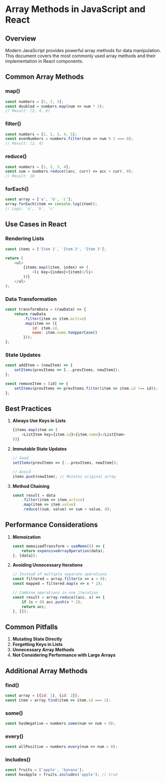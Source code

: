# Array Methods in JavaScript and React

## Overview

Modern JavaScript provides powerful array methods for data manipulation. This document covers the most commonly used array methods and their implementation in React components.

## Common Array Methods

### map()
```javascript
const numbers = [1, 2, 3];
const doubled = numbers.map(num => num * 2);
// Result: [2, 4, 6]
```

### filter()
```javascript
const numbers = [1, 2, 3, 4, 5];
const evenNumbers = numbers.filter(num => num % 2 === 0);
// Result: [2, 4]
```

### reduce()
```javascript
const numbers = [1, 2, 3, 4];
const sum = numbers.reduce((acc, curr) => acc + curr, 0);
// Result: 10
```

### forEach()
```javascript
const array = ['a', 'b', 'c'];
array.forEach(item => console.log(item));
// Logs: 'a', 'b', 'c'
```

## Use Cases in React

### Rendering Lists
```javascript
const items = ['Item 1', 'Item 2', 'Item 3'];

return (
    <ul>
        {items.map((item, index) => (
            <li key={index}>{item}</li>
        ))}
    </ul>
);
```

### Data Transformation
```javascript
const transformData = (rawData) => {
    return rawData
        .filter(item => item.active)
        .map(item => ({
            id: item.id,
            name: item.name.toUpperCase()
        }));
};
```

### State Updates
```javascript
const addItem = (newItem) => {
    setItems(prevItems => [...prevItems, newItem]);
};

const removeItem = (id) => {
    setItems(prevItems => prevItems.filter(item => item.id !== id));
};
```

## Best Practices

1. **Always Use Keys in Lists**
   ```javascript
   {items.map(item => (
       <ListItem key={item.id}>{item.name}</ListItem>
   ))}
   ```

2. **Immutable State Updates**
   ```javascript
   // Good
   setItems(prevItems => [...prevItems, newItem]);
   
   // Avoid
   items.push(newItem); // Mutates original array
   ```

3. **Method Chaining**
   ```javascript
   const result = data
       .filter(item => item.active)
       .map(item => item.value)
       .reduce((sum, value) => sum + value, 0);
   ```

## Performance Considerations

1. **Memoization**
   ```javascript
   const memoizedTransform = useMemo(() => {
       return expensiveArrayOperation(data);
   }, [data]);
   ```

2. **Avoiding Unnecessary Iterations**
   ```javascript
   // Instead of multiple separate operations
   const filtered = array.filter(x => x > 0);
   const mapped = filtered.map(x => x * 2);
   
   // Combine operations in one iteration
   const result = array.reduce((acc, x) => {
       if (x > 0) acc.push(x * 2);
       return acc;
   }, []);
   ```

## Common Pitfalls

1. **Mutating State Directly**
2. **Forgetting Keys in Lists**
3. **Unnecessary Array Methods**
4. **Not Considering Performance with Large Arrays**

## Additional Array Methods

### find()
```javascript
const array = [{id: 1}, {id: 2}];
const item = array.find(item => item.id === 1);
```

### some()
```javascript
const hasNegative = numbers.some(num => num < 0);
```

### every()
```javascript
const allPositive = numbers.every(num => num > 0);
```

### includes()
```javascript
const fruits = ['apple', 'banana'];
const hasApple = fruits.includes('apple'); // true
```
